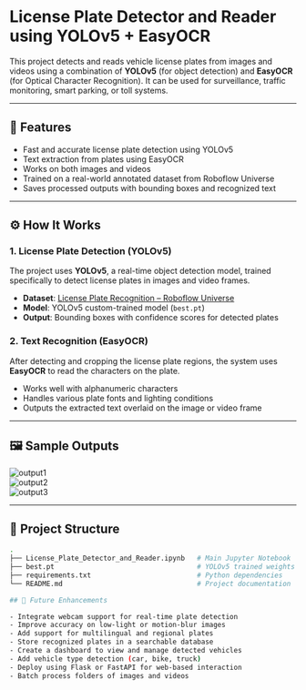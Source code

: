 # License Plate Detector and Reader using YOLOv5 + EasyOCR

This project detects and reads vehicle license plates from images and videos using a combination of **YOLOv5** (for object detection) and **EasyOCR** (for Optical Character Recognition). It can be used for surveillance, traffic monitoring, smart parking, or toll systems.

---

## 🚀 Features

- Fast and accurate license plate detection using YOLOv5  
- Text extraction from plates using EasyOCR  
- Works on both images and videos  
- Trained on a real-world annotated dataset from Roboflow Universe  
- Saves processed outputs with bounding boxes and recognized text  

---

## ⚙️ How It Works

### 1. License Plate Detection (YOLOv5)

The project uses **YOLOv5**, a real-time object detection model, trained specifically to detect license plates in images and video frames.

- **Dataset**: [License Plate Recognition – Roboflow Universe](https://universe.roboflow.com/yolov5-sg5le/license_plate_recognition-qslmk/dataset/6)  
- **Model**: YOLOv5 custom-trained model (`best.pt`)  
- **Output**: Bounding boxes with confidence scores for detected plates  

### 2. Text Recognition (EasyOCR)

After detecting and cropping the license plate regions, the system uses **EasyOCR** to read the characters on the plate.

- Works well with alphanumeric characters  
- Handles various plate fonts and lighting conditions  
- Outputs the extracted text overlaid on the image or video frame  

---

## 🖼️ Sample Outputs

![output1](https://github.com/user-attachments/assets/034468d8-5cfb-40ea-9407-fc50481c1b28)  
![output2](https://github.com/user-attachments/assets/4b1e5440-ecb0-4237-84d5-c0fd2c3de8bd)  
![output3](https://github.com/user-attachments/assets/d0847023-9b5f-4a0d-b644-879465bbb6c9)

---

## 📁 Project Structure

```bash
.
├── License_Plate_Detector_and_Reader.ipynb   # Main Jupyter Notebook
├── best.pt                                   # YOLOv5 trained weights 
├── requirements.txt                          # Python dependencies
└── README.md                                 # Project documentation

## 🔮 Future Enhancements

- Integrate webcam support for real-time plate detection  
- Improve accuracy on low-light or motion-blur images  
- Add support for multilingual and regional plates  
- Store recognized plates in a searchable database  
- Create a dashboard to view and manage detected vehicles  
- Add vehicle type detection (car, bike, truck)  
- Deploy using Flask or FastAPI for web-based interaction  
- Batch process folders of images and videos  


